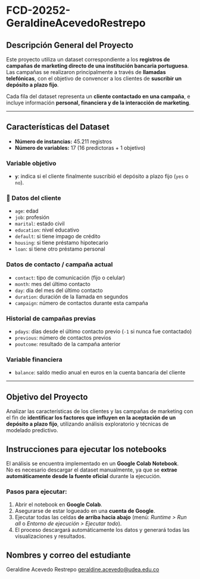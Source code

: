 # FCD-20252-GeraldineAcevedoRestrepo

## Descripción General del Proyecto

Este proyecto utiliza un dataset correspondiente a los **registros de campañas de marketing directo de una institución bancaria portuguesa**.  
Las campañas se realizaron principalmente a través de **llamadas telefónicas**, con el objetivo de convencer a los clientes de **suscribir un depósito a plazo fijo**.  

Cada fila del dataset representa un **cliente contactado en una campaña**, e incluye información **personal, financiera y de la interacción de marketing**.

---

## Características del Dataset

- **Número de instancias:** 45.211 registros  
- **Número de variables:** 17 (16 predictoras + 1 objetivo)

### Variable objetivo
- **`y`**: indica si el cliente finalmente suscribió el depósito a plazo fijo (`yes` o `no`).

### 👤 Datos del cliente
- `age`: edad  
- `job`: profesión  
- `marital`: estado civil  
- `education`: nivel educativo  
- `default`: si tiene impago de crédito  
- `housing`: si tiene préstamo hipotecario  
- `loan`: si tiene otro préstamo personal  

### Datos de contacto / campaña actual
- `contact`: tipo de comunicación (fijo o celular)  
- `month`: mes del último contacto  
- `day`: día del mes del último contacto  
- `duration`: duración de la llamada en segundos  
- `campaign`: número de contactos durante esta campaña  

### Historial de campañas previas
- `pdays`: días desde el último contacto previo (`-1` si nunca fue contactado)  
- `previous`: número de contactos previos  
- `poutcome`: resultado de la campaña anterior  

### Variable financiera
- `balance`: saldo medio anual en euros en la cuenta bancaria del cliente  

---

## Objetivo del Proyecto
Analizar las características de los clientes y las campañas de marketing con el fin de **identificar los factores que influyen en la aceptación de un depósito a plazo fijo**, utilizando análisis exploratorio y técnicas de modelado predictivo.


## Instrucciones para ejecutar los notebooks

El análisis se encuentra implementado en un **Google Colab Notebook**.  
No es necesario descargar el dataset manualmente, ya que se **extrae automáticamente desde la fuente oficial** durante la ejecución.

### Pasos para ejecutar:
1. Abrir el notebook en **Google Colab**.  
2. Asegurarse de estar logueado en una **cuenta de Google**.  
3. Ejecutar todas las celdas **de arriba hacia abajo** (menú: *Runtime > Run all* o *Entorno de ejecución > Ejecutar todo*).  
4. El proceso descargará automáticamente los datos y generará todas las visualizaciones y resultados.


## Nombres y correo del estudiante
Geraldine Acevedo Restrepo
geraldine.acevedo@udea.edu.co


